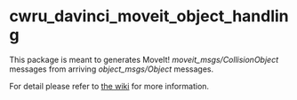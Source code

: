# cwru_davinci_moveit_object_handling

This package is meant to generates MoveIt! *moveit_msgs/CollisionObject* messages from arriving *object_msgs/Object* messages.

For detail please refer to [the wiki](https://github.com/JenniferBuehler/moveit-pkgs/wiki) for more information.
